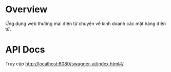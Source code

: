 # Overview

Ứng dụng web thương mai điện tử chuyên về kinh doanh các mặt hàng điện tử.

# API Docs

Truy cập [http://localhost:8080/swagger-ui/index.html#/](http://localhost:8080/swagger-ui/index.html#/)
